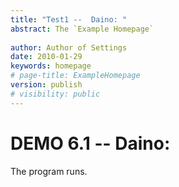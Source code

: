 ```yaml
---
title: "Test1 --  Daino: " 
abstract: The `Example Homepage` 
 
author: Author of Settings
date: 2010-01-29
keywords: homepage
# page-title: ExampleHomepage
version: publish
# visibility: public
---
```


#  DEMO 6.1 -- Daino: 

The program runs.